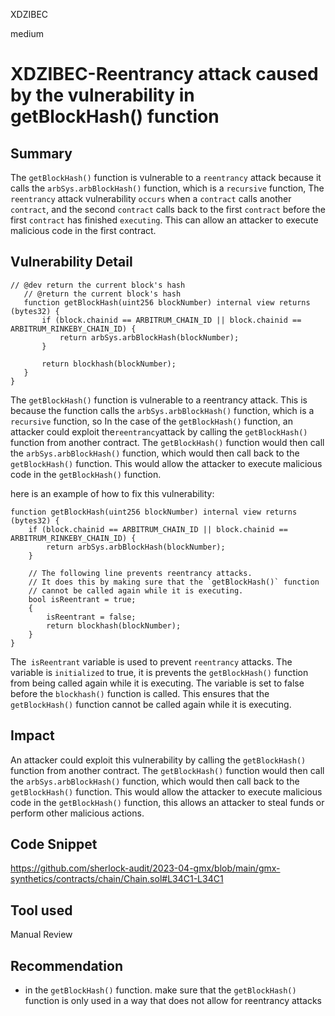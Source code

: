 XDZIBEC

medium

# XDZIBEC-Reentrancy attack caused by the vulnerability in getBlockHash() function

## Summary

The `getBlockHash()` function is vulnerable to a `reentrancy` attack because it calls the `arbSys.arbBlockHash()` function, which is a `recursive` function, The `reentrancy` attack vulnerability `occurs` when a `contract` calls another `contract`, and the second `contract` calls back to the first `contract` before the first `contract` has finished `executing`. This can allow an attacker to execute malicious code in the first contract.

## Vulnerability Detail

 ```solidity
// @dev return the current block's hash
    // @return the current block's hash
    function getBlockHash(uint256 blockNumber) internal view returns (bytes32) {
        if (block.chainid == ARBITRUM_CHAIN_ID || block.chainid == ARBITRUM_RINKEBY_CHAIN_ID) {
            return arbSys.arbBlockHash(blockNumber);
        }

        return blockhash(blockNumber);
    }
}
```
The `getBlockHash()` function is vulnerable to a reentrancy attack. This is because the function calls the `arbSys.arbBlockHash()` function, which is a `recursive` function, so In the case of the `getBlockHash()` function, an attacker could exploit the` reentrancy `attack by calling the `getBlockHash()` function from another contract. The `getBlockHash()` function would then call the `arbSys.arbBlockHash()` function, which would then call back to the` getBlockHash()` function. This would allow the attacker to execute malicious code in the `getBlockHash()` function.

here is an example of how to fix this vulnerability:

```solidity
function getBlockHash(uint256 blockNumber) internal view returns (bytes32) {
    if (block.chainid == ARBITRUM_CHAIN_ID || block.chainid == ARBITRUM_RINKEBY_CHAIN_ID) {
        return arbSys.arbBlockHash(blockNumber);
    }

    // The following line prevents reentrancy attacks.
    // It does this by making sure that the `getBlockHash()` function
    // cannot be called again while it is executing.
    bool isReentrant = true;
    {
        isReentrant = false;
        return blockhash(blockNumber);
    }
}
```
The` isReentrant` variable is used to prevent `reentrancy` attacks. The variable is `initialized` to true, it is prevents the `getBlockHash()` function from being called again while it is executing. 
The variable is set to false before the `blockhash()` function is called. This ensures that the `getBlockHash()` function cannot be called again while it is executing.


## Impact

An attacker could exploit this vulnerability by calling the `getBlockHash()` function from another contract. The `getBlockHash()` function would then call the `arbSys.arbBlockHash()` function, which would then call back to the `getBlockHash()` function. This would allow the attacker to execute malicious code in the `getBlockHash()` function, this allows an attacker to steal funds or perform other malicious actions.

## Code Snippet

https://github.com/sherlock-audit/2023-04-gmx/blob/main/gmx-synthetics/contracts/chain/Chain.sol#L34C1-L34C1

## Tool used

Manual Review

## Recommendation


- in the `getBlockHash()` function. make sure that the `getBlockHash() `function is only used in a way that does not allow for reentrancy attacks